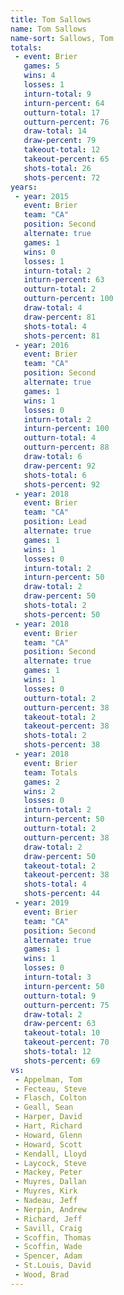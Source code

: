 ```yaml
---
title: Tom Sallows
name: Tom Sallows
name-sort: Sallows, Tom
totals:
 - event: Brier
   games: 5
   wins: 4
   losses: 1
   inturn-total: 9
   inturn-percent: 64
   outturn-total: 17
   outturn-percent: 76
   draw-total: 14
   draw-percent: 79
   takeout-total: 12
   takeout-percent: 65
   shots-total: 26
   shots-percent: 72
years:
 - year: 2015
   event: Brier
   team: "CA"
   position: Second
   alternate: true
   games: 1
   wins: 0
   losses: 1
   inturn-total: 2
   inturn-percent: 63
   outturn-total: 2
   outturn-percent: 100
   draw-total: 4
   draw-percent: 81
   shots-total: 4
   shots-percent: 81
 - year: 2016
   event: Brier
   team: "CA"
   position: Second
   alternate: true
   games: 1
   wins: 1
   losses: 0
   inturn-total: 2
   inturn-percent: 100
   outturn-total: 4
   outturn-percent: 88
   draw-total: 6
   draw-percent: 92
   shots-total: 6
   shots-percent: 92
 - year: 2018
   event: Brier
   team: "CA"
   position: Lead
   alternate: true
   games: 1
   wins: 1
   losses: 0
   inturn-total: 2
   inturn-percent: 50
   draw-total: 2
   draw-percent: 50
   shots-total: 2
   shots-percent: 50
 - year: 2018
   event: Brier
   team: "CA"
   position: Second
   alternate: true
   games: 1
   wins: 1
   losses: 0
   outturn-total: 2
   outturn-percent: 38
   takeout-total: 2
   takeout-percent: 38
   shots-total: 2
   shots-percent: 38
 - year: 2018
   event: Brier
   team: Totals
   games: 2
   wins: 2
   losses: 0
   inturn-total: 2
   inturn-percent: 50
   outturn-total: 2
   outturn-percent: 38
   draw-total: 2
   draw-percent: 50
   takeout-total: 2
   takeout-percent: 38
   shots-total: 4
   shots-percent: 44
 - year: 2019
   event: Brier
   team: "CA"
   position: Second
   alternate: true
   games: 1
   wins: 1
   losses: 0
   inturn-total: 3
   inturn-percent: 50
   outturn-total: 9
   outturn-percent: 75
   draw-total: 2
   draw-percent: 63
   takeout-total: 10
   takeout-percent: 70
   shots-total: 12
   shots-percent: 69
vs:
 - Appelman, Tom
 - Fecteau, Steve
 - Flasch, Colton
 - Geall, Sean
 - Harper, David
 - Hart, Richard
 - Howard, Glenn
 - Howard, Scott
 - Kendall, Lloyd
 - Laycock, Steve
 - Mackey, Peter
 - Muyres, Dallan
 - Muyres, Kirk
 - Nadeau, Jeff
 - Nerpin, Andrew
 - Richard, Jeff
 - Savill, Craig
 - Scoffin, Thomas
 - Scoffin, Wade
 - Spencer, Adam
 - St.Louis, David
 - Wood, Brad
---
```


